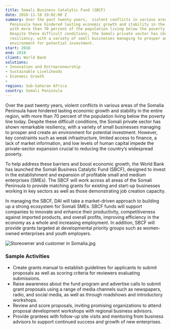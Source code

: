 ```yaml
---
title: Somali Business Catalytic Fund (SBCF)
date: 2016-11-18 19:02:00 Z
summary: Over the past twenty years,  violent conflicts in various areas of the Somalia
  Peninsula have hindered lasting economic growth and stability in the entire region,
  with more than 70 percent of the population living below the poverty line today.
  Despite these difficult conditions, the Somali private sector has shown remarkable
  resiliency, with a variety of small businesses managing to prosper and create an
  environment for potential investment.
start: 2016
end: 2018
client: World Bank
solutions:
- Innovation and Entrepreneurship
- Sustainable Livelihoods
- Economic Growth
- 
regions: Sub-Saharan Africa
country: Somali Peninsula
---
```


Over the past twenty years,  violent conflicts in various areas of the Somalia Peninsula have hindered lasting economic growth and stability in the entire region, with more than 70 percent of the population living below the poverty line today. Despite these difficult conditions, the Somali private sector has shown remarkable resiliency, with a variety of small businesses managing to prosper and create an environment for potential investment. However, key constraints such as weak infrastructure, limited access to finance, a lack of market information, and low levels of human capital impede the private-sector expansion crucial to reducing the country’s widespread poverty.

To help address these barriers and boost economic growth, the World Bank has launched the Somali Business Catalytic Fund (SBCF), designed to invest in the establishment and expansion of profitable small and medium enterprises (SMEs). The SBCF will work across all areas of the Somali Peninsula to provide matching grants for existing and start-up businesses working in key sectors as well as those demonstrating job creation capacity.

In managing the SBCF, DAI will take a market-driven approach to building up a strong ecosystem for Somali SMEs. SBCF funds will support companies to innovate and enhance their productivity, competitiveness against imported products, and overall profits, improving efficiency in the economy as a whole and increasing employment. In addition, SBCF will provide grants targeted at developmental priority groups such as women-owned enterprises and youth employers.

![Storeowner and customer in Somalia.jpg](/uploads/SBCF_photo.jpg)

### Sample Activities

* Create grants manual to establish guidelines for applicants to submit proposals as well as scoring criteria for reviewers evaluating submissions.
* Raise awareness about the fund program and advertise calls to submit grant proposals using a range of media channels such as newspapers, radio, and social media, as well as through roadshows and introductory workshops.
* Review and score proposals, inviting promising organizations to attend proposal development workshops with regional business advisors.
* Provide grantees with follow-up site visits and mentoring from business advisors to support continued success and growth of new enterprises.